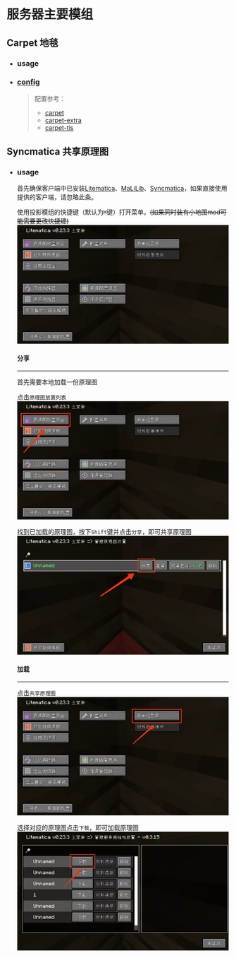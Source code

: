 # 服务器主要模组  

## Carpet 地毯  
- ### usage  
- ### [config](/config/carpet.conf)  
  > 配置参考： 
  > - [carpet](https://github.com/gnembon/fabric-carpet/wiki/Current-Available-Settings)  
  > - [carpet-extra](https://github.com/gnembon/carpet-extra)   
  > - [carpet-tis](https://carpet.tis.world/zh-Hans/docs)  

## Syncmatica 共享原理图  
- ### usage  
    首先确保客户端中已安装[Litematica](https://www.mcmod.cn/class/2261.html)、[MaLiLib](https://www.mcmod.cn/class/2298.html)、[Syncmatica](https://www.mcmod.cn/class/6842.html)，如果直接使用提供的客户端，请忽略此条。  

    使用投影模组的快捷键（默认为`M`键）打开菜单。~~(如果同时装有小地图mod可能需要更改快捷建)~~
    ![](/assets/img/syncmatica01.png)

    #### 分享
    --- 

    首先需要本地加载一份原理图  

    点击`原理图放置列表`  
    ![](/assets/img/syncmatica02.png)

    找到已加载的原理图，按下`Shift`键并点击`分享`，即可共享原理图  
    ![](/assets/img/syncmatica03.png)

    #### 加载
    ---
    
    点击`共享原理图`  
    ![](/assets/img/syncmatica04.png)

    选择对应的原理图点击`下载`，即可加载原理图
    ![](/assets/img/syncmatica05.png)
    
 
  

